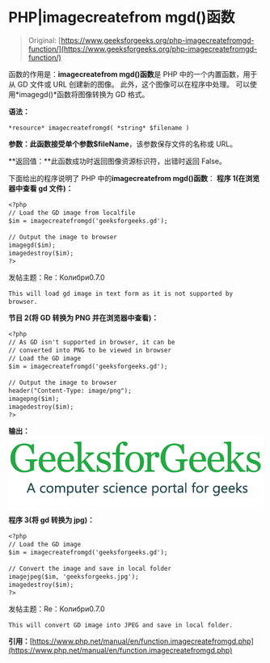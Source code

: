 # PHP|imagecreatefrom mgd()函数

> Original: [https://www.geeksforgeeks.org/php-imagecreatefromgd-function/](https://www.geeksforgeeks.org/php-imagecreatefromgd-function/)

函数的作用是：**imagecreatefrom mgd()函数**是 PHP 中的一个内置函数，用于从 GD 文件或 URL 创建新的图像。 此外，这个图像可以在程序中处理。 可以使用*imagegd()*函数将图像转换为 GD 格式。

**语法：**

```
*resource* imagecreatefromgd( *string* $filename )
```

**参数：**此函数接受单个参数**$fileName**，该参数保存文件的名称或 URL。

**返回值：**此函数成功时返回图像资源标识符，出错时返回 False。

下面给出的程序说明了 PHP 中的**imagecreatefrom mgd()函数**：
**程序 1(在浏览器中查看 gd 文件)：**

```
<?php
// Load the GD image from localfile
$im = imagecreatefromgd('geeksforgeeks.gd');

// Output the image to browser
imagegd($im);
imagedestroy($im);
?>
```

发帖主题：Re：Колибри0.7.0

```
This will load gd image in text form as it is not supported by browser.
```

**节目 2(将 GD 转换为 PNG 并在浏览器中查看)：**

```
<?php
// As GD isn't supported in browser, it can be
// converted into PNG to be viewed in browser
// Load the GD image
$im = imagecreatefromgd('geeksforgeeks.gd');

// Output the image to browser
header("Content-Type: image/png");
imagepng($im);
imagedestroy($im);
?>
```

**输出：**
![](img/07c99ec29e7a50fc3ea91a9d4a8d2f31.png)

**程序 3(将 gd 转换为 jpg)：**

```
<?php
// Load the GD image
$im = imagecreatefromgd('geeksforgeeks.gd');

// Convert the image and save in local folder
imagejpeg($im, 'geeksforgeeks.jpg');
imagedestroy($im);
?>
```

发帖主题：Re：Колибри0.7.0

```
This will convert GD image into JPEG and save in local folder.
```

**引用：**[https://www.php.net/manual/en/function.imagecreatefromgd.php](https://www.php.net/manual/en/function.imagecreatefromgd.php)